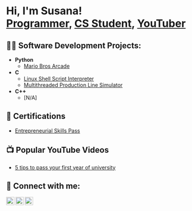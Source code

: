 <h1>Hi, I'm Susana! <br/><a href="https://github.com/Susana-Ye">Programmer</a>, <a href="https://www.linkedin.com/in/susana-ye-zhan-655a28240">CS Student</a>, <a href="https://www.youtube.com/@susana_ye">YouTuber</a></h1>

<h2>👨‍💻 Software Development Projects:</h2>

- <b>Python</b>
  - [Mario Bros Arcade](https://github.com/Susana-Ye/MarioBrosArcade)
- <b>C</b>
  - [Linux Shell Script Interpreter](https://github.com/Susana-Ye/ShellScriptInterpreter)
  - [Multithreaded Production Line Simulator](https://github.com/Susana-Ye/FactoryManager)
- <b>C++</b>
  - [N/A]

<h2>📄 Certifications</h2>

- [Entrepreneurial Skills Pass](https://drive.google.com/file/d/1rLJYR43ndE62oZtjNGPFNJuOOVbUjbPR/view?usp=sharing)

  
<h2>📺 Popular YouTube Videos</h2>

- [5 tips to pass your first year of university](https://youtu.be/s9DJnbUPFn4?si=wScm7k-f419zxFFc)

<h2> 🤳 Connect with me:</h2>

[<img align="left" alt="SusanaYe | YouTube" width="22px" src="https://cdn.jsdelivr.net/npm/simple-icons@v3/icons/youtube.svg" />][youtube]
[<img align="left" alt="SusanaYe | LinkedIn" width="22px" src="https://cdn.jsdelivr.net/npm/simple-icons@v3/icons/linkedin.svg" />][linkedin]
[<img align="left" alt="SusanaYe | Instagram" width="22px" src="https://cdn.jsdelivr.net/npm/simple-icons@v3/icons/instagram.svg" />][instagram]

[youtube]: https://www.youtube.com/@susana_ye
[instagram]: https://www.instagram.com/susanayyz
[linkedin]: https://www.linkedin.com/in/susana-ye-zhan-655a28240

<!--
**Susana-Ye/Susana-Ye** is a ✨ _special_ ✨ repository because its `README.md` (this file) appears on your GitHub profile.

Here are some ideas to get you started:

- 🔭 I’m currently working on ...
- 🌱 I’m currently learning ...
- 👯 I’m looking to collaborate on ...
- 🤔 I’m looking for help with ...
- 💬 Ask me about ...
- 📫 How to reach me: ...
- 😄 Pronouns: ...
- ⚡ Fun fact: ...
-->
